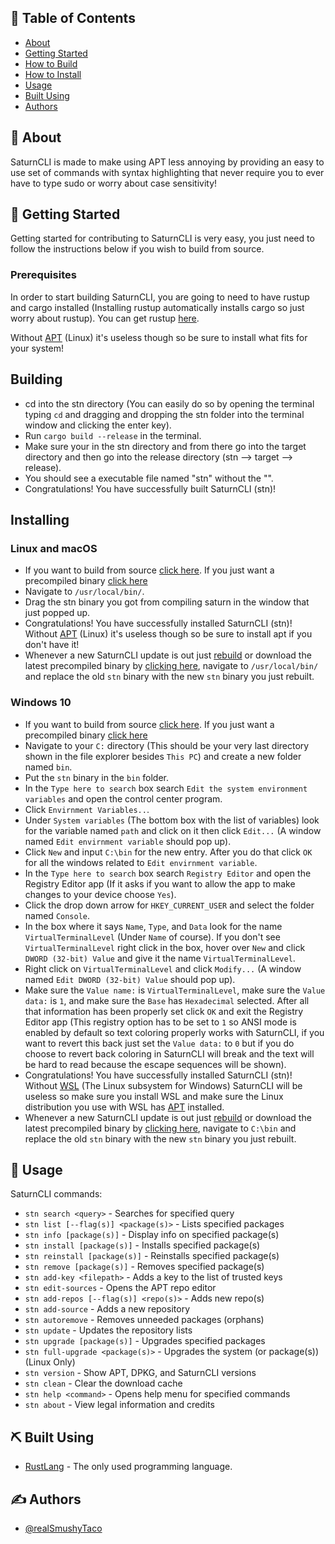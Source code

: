 ## 📝 Table of Contents
- [About](#about)
- [Getting Started](#getting_started)
- [How to Build](#building)
- [How to Install](#installing)
- [Usage](#usage)
- [Built Using](#built_using)
- [Authors](#authors)

## 🧐 About <a name = "about"></a>
SaturnCLI is made to make using APT less annoying by providing an easy to use set of commands with syntax highlighting that never require you to ever have to type sudo or worry about case sensitivity!

## 🏁 Getting Started <a name = "getting_started"></a>
Getting started for contributing to SaturnCLI is very easy, you just need to follow the instructions below if you wish to build from source.

### Prerequisites
In order to start building SaturnCLI, you are going to need to have rustup and cargo installed (Installing rustup automatically installs cargo so just worry about rustup). You can get rustup [here](https://www.rust-lang.org/tools/install/).

Without [APT](https://launchpad.net/ubuntu/+source/apt/) (Linux) it's useless though so be sure to install what fits for your system!

## Building

* cd into the stn directory (You can easily do so by opening the terminal typing ```cd``` and dragging and dropping the stn folder into the terminal window and clicking the enter key).
* Run ```cargo build --release``` in the terminal.
* Make sure your in the stn directory and from there go into the target directory and then go into the release directory (stn --> target --> release).
* You should see a executable file named "stn" without the "".
* Congratulations! You have successfully built SaturnCLI (stn)!

## Installing
### Linux and macOS
* If you want to build from source [click here](#Building). If you just want a precompiled binary [click here](https://github.com/realSmushyTaco/SaturnCLI/releases)
* Navigate to ```/usr/local/bin/```.
* Drag the stn binary you got from compiling saturn in the window that just popped up.
* Congratulations! You have successfully installed SaturnCLI (stn)! Without [APT](https://launchpad.net/ubuntu/+source/apt/) (Linux) it's useless though so be sure to install apt if you don't have it!
* Whenever a new SaturnCLI update is out just [rebuild](#Building) or download the latest precompiled binary by [clicking here](https://github.com/realSmushyTaco/SaturnCLI/releases), navigate to ```/usr/local/bin/``` and replace the old ```stn``` binary with the new ```stn``` binary you just rebuilt.

### Windows 10
* If you want to build from source [click here](#Building). If you just want a precompiled binary [click here](https://github.com/realSmushyTaco/SaturnCLI/releases)
* Navigate to your ```C:``` directory (This should be your very last directory shown in the file explorer besides ```This PC```) and create a new folder named ```bin```.
* Put the ```stn``` binary in the ```bin``` folder.
* In the ```Type here to search``` box search ```Edit the system environment variables``` and open the control center program.
* Click ```Envirnment Variables..```.
* Under ```System variables``` (The bottom box with the list of variables) look for the variable named ```path``` and click on it then click ```Edit...``` (A window named ```Edit envirnment variable``` should pop up).
* Click ```New``` and input ```C:\bin``` for the new entry. After you do that click ```OK``` for all the windows related to ```Edit envirnment variable```.
* In the ```Type here to search``` box search ```Registry Editor``` and open the Registry Editor app (If it asks if you want to allow the app to make changes to your device choose ```Yes```).
* Click the drop down arrow for ```HKEY_CURRENT_USER``` and select the folder named ```Console```.
* In the box where it says ```Name```, ```Type```, and ```Data``` look for the name ```VirtualTerminalLevel``` (Under ```Name``` of course). If you don't see ```VirtualTerminalLevel``` right click in the box, hover over ```New``` and click ```DWORD (32-bit) Value``` and give it the name ```VirtualTerminalLevel```.
* Right click on ```VirtualTerminalLevel``` and click ```Modify...``` (A window named ```Edit DWORD (32-bit) Value``` should pop up).
* Make sure the ```Value name:``` is ```VirtualTerminalLevel```, make sure the ```Value data:``` is ```1```, and make sure the ```Base``` has ```Hexadecimal``` selected. After all that information has been properly set click ```OK``` and exit the Registry Editor app (This registry option has to be set to ```1``` so ANSI mode is enabled by default so text coloring properly works with SaturnCLI, if you want to revert this back just set the ```Value data:``` to ```0``` but if you do choose to revert back coloring in SaturnCLI will break and the text will be hard to read because the escape sequences will be shown).
* Congratulations! You have successfully installed SaturnCLI (stn)! Without [WSL](https://docs.microsoft.com/en-us/windows/wsl/install-win10) (The Linux subsystem for Windows) SaturnCLI will be useless so make sure you install WSL and make sure the Linux distribution you use with WSL has [APT](https://launchpad.net/ubuntu/+source/apt/) installed.
* Whenever a new SaturnCLI update is out just [rebuild](#Building) or download the latest precompiled binary by [clicking here](https://github.com/realSmushyTaco/SaturnCLI/releases), navigate to ```C:\bin``` and replace the old ```stn``` binary with the new ```stn``` binary you just rebuilt.

## 🎈 Usage <a name="usage"></a>
SaturnCLI commands:

* ```stn search <query>``` - Searches for specified query
* ```stn list [--flag(s)] <package(s)>```  - Lists specified packages
* ```stn info [package(s)]``` - Display info on specified package(s)
* ```stn install [package(s)]``` - Installs specified package(s)
* ```stn reinstall [package(s)]``` - Reinstalls specified package(s)
* ```stn remove [package(s)]``` - Removes specified package(s)
* ```stn add-key <filepath>``` - Adds a key to the list of trusted keys
* ```stn edit-sources``` - Opens the APT repo editor
* ```stn add-repos [--flag(s)] <repo(s)>``` - Adds new repo(s)
* ```stn add-source``` - Adds a new repository
* ```stn autoremove``` - Removes unneeded packages (orphans)
* ```stn update``` - Updates the repository lists
* ```stn upgrade [package(s)]``` - Upgrades specified packages
* ```stn full-upgrade <package(s)>``` - Upgrades the system (or package(s)) (Linux Only)
* ```stn version``` - Show APT, DPKG, and SaturnCLI versions
* ```stn clean``` - Clear the download cache
* ```stn help <command>``` - Opens help menu for specified commands
* ```stn about``` - View legal information and credits

## ⛏️ Built Using <a name = "built_using"></a>
- [RustLang](https://www.rust-lang.org/) - The only used programming language.

## ✍️ Authors <a name = "authors"></a>
- [@realSmushyTaco](https://github.com/realSmushyTaco)
